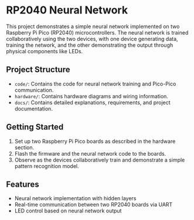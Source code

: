 # RP2040 Neural Network

This project demonstrates a simple neural network implemented on two Raspberry Pi Pico (RP2040) microcontrollers. 
The neural network is trained collaboratively using the two devices, with one device generating data, 
training the network, and the other demonstrating the output through physical components like LEDs.

## Project Structure
- `code/`: Contains the code for neural network training and Pico-Pico communication.
- `hardware/`: Contains hardware diagrams and wiring information.
- `docs/`: Contains detailed explanations, requirements, and project documentation.

## Getting Started
1. Set up two Raspberry Pi Pico boards as described in the hardware section.
2. Flash the firmware and the neural network code to the boards.
3. Observe as the devices collaboratively train and demonstrate a simple pattern recognition model.

## Features
- Neural network implementation with hidden layers
- Real-time communication between two RP2040 boards via UART
- LED control based on neural network output

